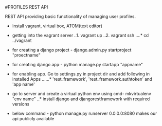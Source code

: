 #PROFILES REST API

REST API providing basic functionality of managing user profiles.

* Install vagrant, virtual box, ATOM(text editor)
* getting into the vagrant server
..1. vagrant up
..2. vagrant ssh
....* cd ../vagrant

* for creating a django project - django.admin.py startproject "proectname"
* for creating django app - python manage.py startapp "appname"
* for enabling app. Go to settings.py in project dir and add following in installed Apps
......* 'rest_framework', 'rest_framework.authtoken' and 'app name'

* go to server and create a virtual python env using cmd- mkvirtualenv "env name"
..* install django and djangorestframework with required versions
* below command - python manage.py runserver 0.0.0.0:8080 makes our api publicly available
